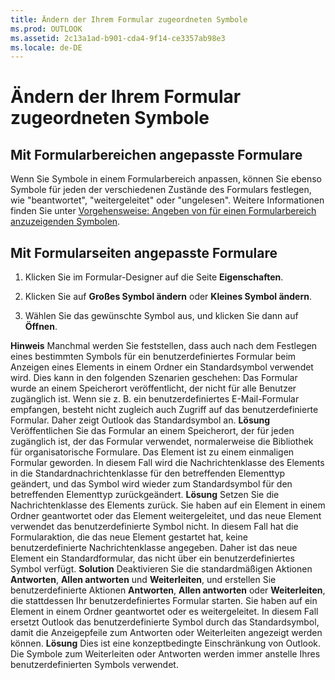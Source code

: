 ```yaml
---
title: Ändern der Ihrem Formular zugeordneten Symbole
ms.prod: OUTLOOK
ms.assetid: 2c13a1ad-b901-cda4-9f14-ce3357ab98e3
ms.locale: de-DE
---
```



# Ändern der Ihrem Formular zugeordneten Symbole


 


## Mit Formularbereichen angepasste Formulare

Wenn Sie Symbole in einem Formularbereich anpassen, können Sie ebenso Symbole für jeden der verschiedenen Zustände des Formulars festlegen, wie "beantwortet", "weitergeleitet" oder "ungelesen". Weitere Informationen finden Sie unter  [Vorgehensweise: Angeben von für einen Formularbereich anzuzeigenden Symbolen](specify-icons-to-be-displayed-for-a-form-region.md).
 

 

## Mit Formularseiten angepasste Formulare


1. Klicken Sie im Formular-Designer auf die Seite  **Eigenschaften**.
    
 
2. Klicken Sie auf  **Großes Symbol ändern** oder **Kleines Symbol ändern**.
    
 
3. Wählen Sie das gewünschte Symbol aus, und klicken Sie dann auf  **Öffnen**.
    
 

 **Hinweis**   Manchmal werden Sie feststellen, dass auch nach dem Festlegen eines bestimmten Symbols für ein benutzerdefiniertes Formular beim Anzeigen eines Elements in einem Ordner ein Standardsymbol verwendet wird. Dies kann in den folgenden Szenarien geschehen: Das Formular wurde an einem Speicherort veröffentlicht, der nicht für alle Benutzer zugänglich ist. Wenn sie z. B. ein benutzerdefiniertes E-Mail-Formular empfangen, besteht nicht zugleich auch Zugriff auf das benutzerdefinierte Formular. Daher zeigt Outlook das Standardsymbol an. **Lösung** Veröffentlichen Sie das Formular an einem Speicherort, der für jeden zugänglich ist, der das Formular verwendet, normalerweise die Bibliothek für organisatorische Formulare. Das Element ist zu einem einmaligen Formular geworden. In diesem Fall wird die Nachrichtenklasse des Elements in die Standardnachrichtenklasse für den betreffenden Elementtyp geändert, und das Symbol wird wieder zum Standardsymbol für den betreffenden Elementtyp zurückgeändert. **Lösung** Setzen Sie die Nachrichtenklasse des Elements zurück. Sie haben auf ein Element in einem Ordner geantwortet oder das Element weitergeleitet, und das neue Element verwendet das benutzerdefinierte Symbol nicht. In diesem Fall hat die Formularaktion, die das neue Element gestartet hat, keine benutzerdefinierte Nachrichtenklasse angegeben. Daher ist das neue Element ein Standardformular, das nicht über ein benutzerdefiniertes Symbol verfügt. **Solution** Deaktivieren Sie die standardmäßigen Aktionen **Antworten**,  **Allen antworten** und **Weiterleiten**, und erstellen Sie benutzerdefinierte Aktionen  **Antworten**,  **Allen antworten** oder **Weiterleiten**, die stattdessen Ihr benutzerdefiniertes Formular starten.  Sie haben auf ein Element in einem Ordner geantwortet oder es weitergeleitet. In diesem Fall ersetzt Outlook das benutzerdefinierte Symbol durch das Standardsymbol, damit die Anzeigepfeile zum Antworten oder Weiterleiten angezeigt werden können. **Lösung** Dies ist eine konzeptbedingte Einschränkung von Outlook. Die Symbole zum Weiterleiten oder Antworten werden immer anstelle Ihres benutzerdefinierten Symbols verwendet.
 


